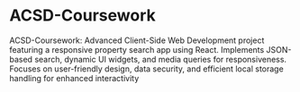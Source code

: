 # ACSD-Coursework
ACSD-Coursework: Advanced Client-Side Web Development project featuring a responsive property search app using React. Implements JSON-based search, dynamic UI widgets, and media queries for responsiveness. Focuses on user-friendly design, data security, and efficient local storage handling for enhanced interactivity
